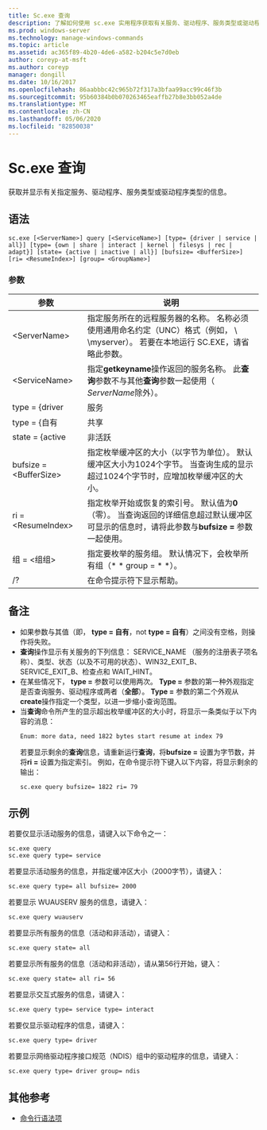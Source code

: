 ```yaml
---
title: Sc.exe 查询
description: 了解如何使用 sc.exe 实用程序获取有关服务、驱动程序、服务类型或驱动程序类型的信息
ms.prod: windows-server
ms.technology: manage-windows-commands
ms.topic: article
ms.assetid: ac365f89-4b20-4de6-a582-b204c5e7d0eb
author: coreyp-at-msft
ms.author: coreyp
manager: dongill
ms.date: 10/16/2017
ms.openlocfilehash: 86aabbbc42c965b72f317a3bfaa99acc99c46f3b
ms.sourcegitcommit: 95b60384b0b070263465eaffb27b8e3bb052a4de
ms.translationtype: MT
ms.contentlocale: zh-CN
ms.lasthandoff: 05/06/2020
ms.locfileid: "82850038"
---
```

# <a name="scexe-query"></a>Sc.exe 查询

获取并显示有关指定服务、驱动程序、服务类型或驱动程序类型的信息。

## <a name="syntax"></a>语法

```
sc.exe [<ServerName>] query [<ServiceName>] [type= {driver | service | all}] [type= {own | share | interact | kernel | filesys | rec | adapt}] [state= {active | inactive | all}] [bufsize= <BufferSize>] [ri= <ResumeIndex>] [group= <GroupName>]
```

### <a name="parameters"></a>参数

|       参数        |                                                                                                                          说明                                                                                                                          |
|------------------------|---------------------------------------------------------------------------------------------------------------------------------------------------------------------------------------------------------------------------------------------------------------|
|     \<ServerName>      |                       指定服务所在的远程服务器的名称。 名称必须使用通用命名约定（UNC）格式（例如， \\ \\myserver）。 若要在本地运行 SC.EXE，请省略此参数。                        |
|     \<ServiceName>     |                                      指定**getkeyname**操作返回的服务名称。 此**查询**参数不与其他**查询**参数一起使用（ *ServerName*除外）。                                      |
|     type = {driver      |                                                                                                                            服务                                                                                                                            |
|       type = {自有       |                                                                                                                             共享                                                                                                                             |
|     state = {active     |                                                                                                                           非活跃                                                                                                                            |
| bufsize = \<BufferSize> |                     指定枚举缓冲区的大小（以字节为单位）。 默认缓冲区大小为1024个字节。 当查询生成的显示超过1024个字节时，应增加枚举缓冲区的大小。                      |
|   ri = \<ResumeIndex>   | 指定枚举开始或恢复的索引号。 默认值为**0** （零）。 当查询返回的详细信息超过默认缓冲区可显示的信息时，请将此参数与**bufsize =** 参数一起使用。 |
|  组 = \<组组>   |                                                                             指定要枚举的服务组。 默认情况下，会枚举所有组（* * group = * *）。                                                                              |
|           /?           |                                                                                                             在命令提示符下显示帮助。                                                                                                              |

## <a name="remarks"></a>备注

- 如果参数与其值（即， **type = 自有**，not **type = 自有**）之间没有空格，则操作将失败。
- **查询**操作显示有关服务的下列信息： SERVICE_NAME （服务的注册表子项名称）、类型、状态（以及不可用的状态）、WIN32_EXIT_B、SERVICE_EXIT_B、检查点和 WAIT_HINT。
- 在某些情况下， **type =** 参数可以使用两次。 **Type =** 参数的第一种外观指定是否查询服务、驱动程序或两者（**全部**）。 **Type =** 参数的第二个外观从**create**操作指定一个类型，以进一步缩小查询范围。
- 当**查询**命令所产生的显示超出枚举缓冲区的大小时，将显示一条类似于以下内容的消息：  
  ```
  Enum: more data, need 1822 bytes start resume at index 79
  ```  
  若要显示剩余的**查询**信息，请重新运行**查询**，将**bufsize =** 设置为字节数，并将**ri =** 设置为指定索引。 例如，在命令提示符下键入以下内容，将显示剩余的输出：  
  ```
  sc.exe query bufsize= 1822 ri= 79
  ```

## <a name="examples"></a>示例

若要仅显示活动服务的信息，请键入以下命令之一：
```
sc.exe query
sc.exe query type= service
```
若要显示活动服务的信息，并指定缓冲区大小（2000字节），请键入：
```
sc.exe query type= all bufsize= 2000
```
若要显示 WUAUSERV 服务的信息，请键入：
```
sc.exe query wuauserv
```
若要显示所有服务的信息（活动和非活动），请键入：
```
sc.exe query state= all
```
若要显示所有服务的信息（活动和非活动），请从第56行开始，键入：
```
sc.exe query state= all ri= 56
```
若要显示交互式服务的信息，请键入：
```
sc.exe query type= service type= interact
```
若要仅显示驱动程序的信息，请键入：
```
sc.exe query type= driver
```
若要显示网络驱动程序接口规范（NDIS）组中的驱动程序的信息，请键入：
```
sc.exe query type= driver group= ndis
```

## <a name="additional-references"></a>其他参考

- [命令行语法项](command-line-syntax-key.md)
